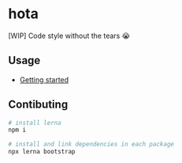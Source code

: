 # hota

[WIP] Code style without the tears 😭


## Usage

* [Getting started](./packages/hota-scripts) 


## Contibuting

```bash
# install lerna
npm i 

# install and link dependencies in each package
npx lerna bootstrap
```
